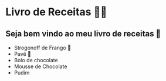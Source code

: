 # Livro de Receitas :woman_cook:

## Seja bem vindo ao meu livro de receitas :wave:  

- Strogonoff de Frango :baby_chick:
- Pavê :chocolate_bar:
- Bolo de chocolate
- Mousse de Chocolate 
- Pudim
